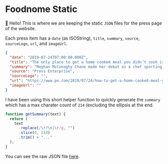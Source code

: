# Foodnome Static

👋 Hello! This is where we are keeping the static `JSON` files for the press page of the website.

Each press item has a `date` (as ISOString), `title`, `summary`, `source`, `sourceLogo`, `url`, and `imageUrl`.

```json
{
  "date": "2019-07-24T07:00:00.000Z",
  "title": "The only place to get a home-cooked meal you didn’t cook is in Riverside County",
  "summary": "Meghan McConaghy Chane made her debut as a chef sporting a Boston Celtics T-shirt rather than a chef’s coat, sautéing spinach in a cast iron skillet. But she’s the first of what could be a new kind of chef, one with...",
  "source": "Press Enterprise",
  "sourceLogo": "",
  "url": "https://www.pe.com/2019/07/24/how-to-get-a-home-cooked-meal-you-didnt-cook/?fbclid=IwAR0dS4FMGNfqA9oIPHC8f6pYuhpqPWUgixYNl0r4PmiuwlpPTIIxkNhnZ3E",
  "imageUrl": ""
}
```

I have been using this short helper function to quickly generate the `summary` which has a max charater count of `214` (excluding the ellipsis at the end.

```javascript
function getSummary(text) {
  return (
    text
      .replace(/\r?\n|\r/g, "")
      .slice(0, 214)
      .trim() + "..."
  );
}
```

You can see the raw JSON file [here](https://raw.githubusercontent.com/foodnome/foodnome-static/master/press.json).
